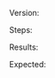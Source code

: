 Version: <version or date of master build>

Steps: <list steps to reproduce>

Results: <list results and screenshot>

Expected: <list what should happen>

